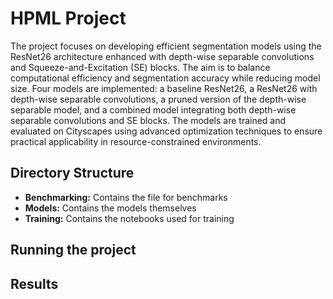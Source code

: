 # HPML Project

The project focuses on developing efficient segmentation models using the ResNet26 architecture enhanced with depth-wise separable convolutions and Squeeze-and-Excitation (SE) blocks. The aim is to balance computational efficiency and segmentation accuracy while reducing model size. Four models are implemented: a baseline ResNet26, a ResNet26 with depth-wise separable convolutions, a pruned version of the depth-wise separable model, and a combined model integrating both depth-wise separable convolutions and SE blocks. The models are trained and evaluated on Cityscapes using advanced optimization techniques to ensure practical applicability in resource-constrained environments.

## Directory Structure
* **Benchmarking:** Contains the file for benchmarks
* **Models:** Contains the models themselves
* **Training:** Contains the notebooks used for training

## Running the project

## Results
